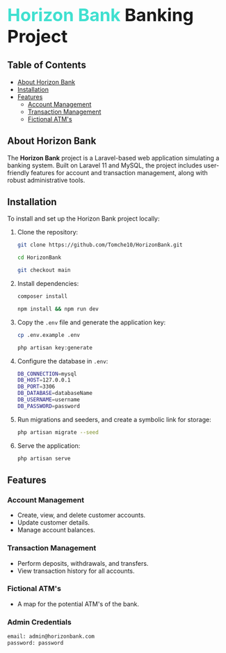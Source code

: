 <span style="font-size: 40px; font-weight: bold"> <span style="color:turquoise ">Horizon Bank</span> Banking Project</span>

## Table of Contents

-   [About Horizon Bank](#about-horizon-bank)
-   [Installation](#installation)
-   [Features](#features)
    -   [Account Management](#account-management)
    -   [Transaction Management](#transaction-management)
    -   [Fictional ATM's](#fictional-atms)

## About Horizon Bank

The **Horizon Bank** project is a Laravel-based web application simulating a banking system. Built on Laravel 11 and MySQL, the project includes user-friendly features for account and transaction management, along with robust administrative tools.

## Installation

To install and set up the Horizon Bank project locally:

1. Clone the repository:

    ```bash
    git clone https://github.com/Tomche10/HorizonBank.git

    cd HorizonBank

    git checkout main
    ```

2. Install dependencies:

    ```bash
    composer install

    npm install && npm run dev
    ```

3. Copy the `.env` file and generate the application key:

    ```bash
    cp .env.example .env

    php artisan key:generate
    ```

4. Configure the database in `.env`:

    ```bash
    DB_CONNECTION=mysql
    DB_HOST=127.0.0.1
    DB_PORT=3306
    DB_DATABASE=databaseName
    DB_USERNAME=username
    DB_PASSWORD=password
    ```

5. Run migrations and seeders, and create a symbolic link for storage:

    ```bash
    php artisan migrate --seed
    ```

6. Serve the application:

    ```bash
    php artisan serve
    ```

## Features

### Account Management

-   Create, view, and delete customer accounts.
-   Update customer details.
-   Manage account balances.

### Transaction Management

-   Perform deposits, withdrawals, and transfers.
-   View transaction history for all accounts.

### Fictional ATM's

-   A map for the potential ATM's of the bank.

### Admin Credentials

```bash
email: admin@horizonbank.com
password: password
```
